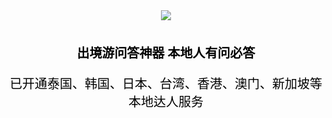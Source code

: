 <div align="center">
<img src="https://www.tripsters.cn/images/GitHub-tripsters.png">
</div>
<br>
<p style="color:#000;font-family: '微软雅黑;';font-size:20px;font-weight:bolder;" align="center">出境游问答神器 本地人有问必答</p>

<p style="color:#000;font-size:20px;" align="center">已开通泰国、韩国、日本、台湾、香港、澳门、新加坡等本地达人服务</hp>
